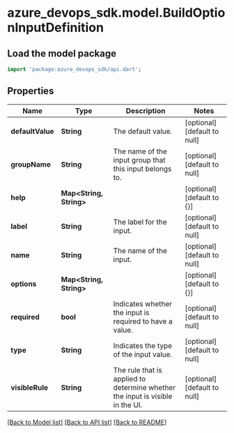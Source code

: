 # azure_devops_sdk.model.BuildOptionInputDefinition

## Load the model package
```dart
import 'package:azure_devops_sdk/api.dart';
```

## Properties
Name | Type | Description | Notes
------------ | ------------- | ------------- | -------------
**defaultValue** | **String** | The default value. | [optional] [default to null]
**groupName** | **String** | The name of the input group that this input belongs to. | [optional] [default to null]
**help** | **Map&lt;String, String&gt;** |  | [optional] [default to {}]
**label** | **String** | The label for the input. | [optional] [default to null]
**name** | **String** | The name of the input. | [optional] [default to null]
**options** | **Map&lt;String, String&gt;** |  | [optional] [default to {}]
**required** | **bool** | Indicates whether the input is required to have a value. | [optional] [default to null]
**type** | **String** | Indicates the type of the input value. | [optional] [default to null]
**visibleRule** | **String** | The rule that is applied to determine whether the input is visible in the UI. | [optional] [default to null]

[[Back to Model list]](../README.md#documentation-for-models) [[Back to API list]](../README.md#documentation-for-api-endpoints) [[Back to README]](../README.md)


